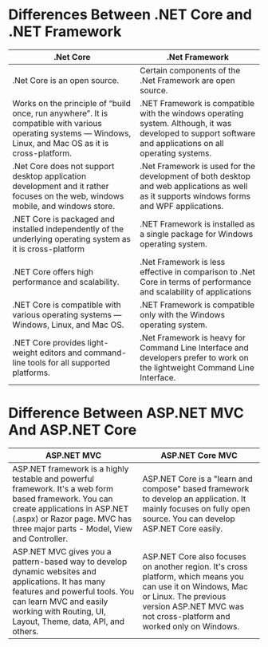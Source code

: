 # Differences Between .NET Core and .NET Framework
| .Net Core | .Net Framework |
| ------------- | ------------- |
| .Net Core is an open source. | Certain components of the .Net Framework are open source. |
| Works on the principle of “build once, run anywhere”. It is compatible with various operating systems — Windows, Linux, and Mac OS as it is cross-platform.  |.NET Framework is compatible with the windows operating system. Although, it was developed to support software and applications on all operating systems.  |
|.Net Core does not support desktop application development and it rather focuses on the web, windows mobile, and windows store. | .Net Framework is used for the development of both desktop and web applications as well as it supports windows forms and WPF applications.|
|.NET Core is packaged and installed independently of the underlying operating system as it is cross-platform|.NET Framework is installed as a single package for Windows operating system.|
| .NET Core offers high performance and scalability.|.Net Framework is less effective in comparison to .Net Core in terms of performance and scalability of applications|
|.NET Core is compatible with various operating systems — Windows, Linux, and Mac OS.|.NET Framework is compatible only with the Windows operating system.|
|.NET Core provides light-weight editors and command-line tools for all supported platforms.|.Net Framework is heavy for Command Line Interface and developers prefer to work on the lightweight Command Line Interface.|

# Difference Between ASP.NET MVC And ASP.NET Core

| ASP.NET MVC|ASP.NET Core MVC  |
|----|----|
|ASP.NET framework is a highly testable and powerful framework. It's a web form based framework. You can create applications in ASP.NET (.aspx) or Razor page. MVC has three major parts - Model, View and Controller.|ASP.NET Core is a "learn and compose" based framework to develop an application. It mainly focuses on fully open source. You can develop  ASP.NET Core easily.|
|ASP.NET MVC gives you a pattern-based way to develop dynamic websites and applications. It has many features and powerful tools. You can learn MVC and easily working with Routing, UI, Layout, Theme, data, API, and others.|ASP.NET Core also focuses on another region. It's cross platform, which means you can use it on Windows, Mac or Linux. The previous version ASP.NET MVC was not cross-platform and worked only on Windows. |
